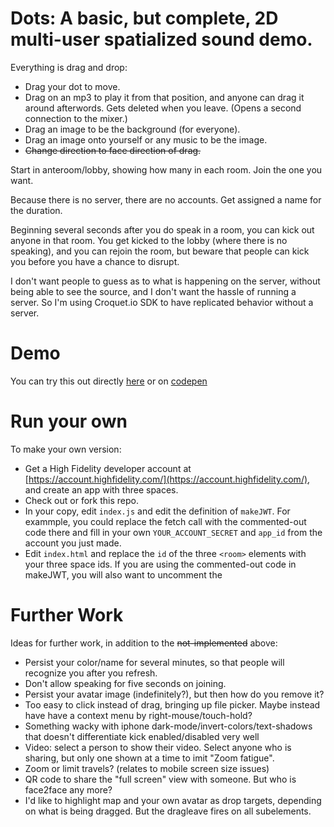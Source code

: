 # Dots: A basic, but complete, 2D multi-user spatialized sound demo.

Everything is drag and drop:
- Drag your dot to move.
- Drag on an mp3 to play it from that position, and anyone can drag it around afterwords. Gets deleted when you leave. (Opens a second connection to the mixer.)
- Drag an image to be the background (for everyone).
-  Drag an image onto yourself or any music to be the image. 
- ~~Change direction to face direction of drag.~~

Start in anteroom/lobby, showing how many in each room. Join the one you want.

Because there is no server, there are no accounts. Get assigned a name for the duration.

Beginning several seconds after you do speak in a room, you can kick out anyone in that room. You get kicked to the lobby (where there is no speaking), and you can rejoin the room, but beware that people can kick you before you have a chance to disrupt.

I don't want people to guess as to what is happening on the server, without being able to see the source, and I don't want the hassle of running a server. So I'm using Croquet.io SDK to have replicated behavior without a server.

# Demo

You can try this out directly [here](https://highfidelity.github.io/Spatial-Audio-API-Examples/examples/web/dots) or on [codepen](https://codepen.io/howard-stearns/full/YzpQvxv)

# Run your own

To make your own version:
- Get a High Fidelity developer account at [https://account.highfidelity.com/](https://account.highfidelity.com/), and create an app with three spaces.
- Check out or fork this repo.
- In your copy, edit `index.js` and edit the definition of `makeJWT`. For exammple, you could replace the fetch call with the commented-out code there and fill in your own `YOUR_ACCOUNT_SECRET` and `app_id` from the account you just made.
- Edit `index.html` and replace the `id` of the three `<room>` elements with your three space ids. If you are using the commented-out code in makeJWT, you will also want to uncomment the 


# Further Work

Ideas for further work, in addition to the ~~not-implemented~~ above:
- Persist your color/name for several minutes, so that people will recognize you after you refresh.
- Don't allow speaking for five seconds on joining.
- Persist your avatar image (indefinitely?), but then how do you remove it?
- Too easy to click instead of drag, bringing up file picker. Maybe instead have have a context menu by right-mouse/touch-hold?
- Something wacky with iphone dark-mode/invert-colors/text-shadows that doesn't differentiate kick enabled/disabled very well
- Video: select a person to show their video. Select anyone who is sharing, but only one shown at a time to imit "Zoom fatigue".
- Zoom or limit travels? (relates to mobile screen size issues)
- QR code to share the "full screen" view with someone. But who is face2face any more?
- I'd like to highlight map and your own avatar as drop targets, depending on what is being dragged. But the dragleave fires on all subelements.
